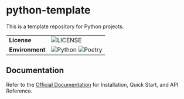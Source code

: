 # python-template

This is a template repository for Python projects.

|                 |                                                                                                                                                                          |
| --------------- | ------------------------------------------------------------------------------------------------------------------------------------------------------------------------ |
| **License**     | ![LICENSE](https://img.shields.io/badge/license-MIT-blue.svg?style=flat)                                                                                                 |
| **Environment** | ![Python](https://img.shields.io/badge/-Python_3.10-F9DC3E.svg?logo=python&style=flat) ![Poetry](https://img.shields.io/badge/-Poetry-2c2d72.svg?logo=python&style=flat) |

## Documentation

Refer to the [Official Documentation](https://nglcobdai.github.io/python-template/) for Installation, Quick Start, and API Reference.
